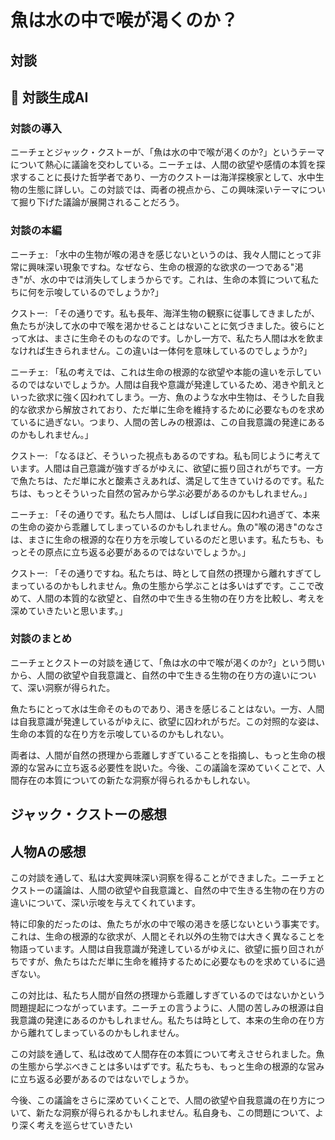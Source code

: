 # 魚は水の中で喉が渇くのか？

## 対談

## 💬 対談生成AI

### 対談の導入

ニーチェとジャック・クストーが、「魚は水の中で喉が渇くのか?」というテーマについて熱心に議論を交わしている。ニーチェは、人間の欲望や感情の本質を探求することに長けた哲学者であり、一方のクストーは海洋探検家として、水中生物の生態に詳しい。この対談では、両者の視点から、この興味深いテーマについて掘り下げた議論が展開されることだろう。

### 対談の本編

ニーチェ: 「水中の生物が喉の渇きを感じないというのは、我々人間にとって非常に興味深い現象ですね。なぜなら、生命の根源的な欲求の一つである"渇き"が、水の中では消失してしまうからです。これは、生命の本質について私たちに何を示唆しているのでしょうか?」

クストー: 「その通りです。私も長年、海洋生物の観察に従事してきましたが、魚たちが決して水の中で喉を渇かせることはないことに気づきました。彼らにとって水は、まさに生命そのものなのです。しかし一方で、私たち人間は水を飲まなければ生きられません。この違いは一体何を意味しているのでしょうか?」

ニーチェ: 「私の考えでは、これは生命の根源的な欲望や本能の違いを示しているのではないでしょうか。人間は自我や意識が発達しているため、渇きや飢えといった欲求に強く囚われてしまう。一方、魚のような水中生物は、そうした自我的な欲求から解放されており、ただ単に生命を維持するために必要なものを求めているに過ぎない。つまり、人間の苦しみの根源は、この自我意識の発達にあるのかもしれません。」

クストー: 「なるほど、そういった視点もあるのですね。私も同じように考えています。人間は自己意識が強すぎるがゆえに、欲望に振り回されがちです。一方で魚たちは、ただ単に水と酸素さえあれば、満足して生きていけるのです。私たちは、もっとそういった自然の営みから学ぶ必要があるのかもしれません。」

ニーチェ: 「その通りです。私たち人間は、しばしば自我に囚われ過ぎて、本来の生命の姿から乖離してしまっているのかもしれません。魚の"喉の渇き"のなさは、まさに生命の根源的な在り方を示唆しているのだと思います。私たちも、もっとその原点に立ち返る必要があるのではないでしょうか。」

クストー: 「その通りですね。私たちは、時として自然の摂理から離れすぎてしまっているのかもしれません。魚の生態から学ぶことは多いはずです。ここで改めて、人間の本質的な欲望と、自然の中で生きる生物の在り方を比較し、考えを深めていきたいと思います。」

### 対談のまとめ

ニーチェとクストーの対談を通じて、「魚は水の中で喉が渇くのか?」という問いから、人間の欲望や自我意識と、自然の中で生きる生物の在り方の違いについて、深い洞察が得られた。

魚たちにとって水は生命そのものであり、渇きを感じることはない。一方、人間は自我意識が発達しているがゆえに、欲望に囚われがちだ。この対照的な姿は、生命の本質的な在り方を示唆しているのかもしれない。

両者は、人間が自然の摂理から乖離しすぎていることを指摘し、もっと生命の根源的な営みに立ち返る必要性を説いた。今後、この議論を深めていくことで、人間存在の本質についての新たな洞察が得られるかもしれない。

## ジャック・クストーの感想

## 人物Aの感想

この対談を通して、私は大変興味深い洞察を得ることができました。ニーチェとクストーの議論は、人間の欲望や自我意識と、自然の中で生きる生物の在り方の違いについて、深い示唆を与えてくれています。

特に印象的だったのは、魚たちが水の中で喉の渇きを感じないという事実です。これは、生命の根源的な欲求が、人間とそれ以外の生物では大きく異なることを物語っています。人間は自我意識が発達しているがゆえに、欲望に振り回されがちですが、魚たちはただ単に生命を維持するために必要なものを求めているに過ぎない。

この対比は、私たち人間が自然の摂理から乖離しすぎているのではないかという問題提起につながっています。ニーチェの言うように、人間の苦しみの根源は自我意識の発達にあるのかもしれません。私たちは時として、本来の生命の在り方から離れてしまっているのかもしれません。

この対談を通して、私は改めて人間存在の本質について考えさせられました。魚の生態から学ぶべきことは多いはずです。私たちも、もっと生命の根源的な営みに立ち返る必要があるのではないでしょうか。

今後、この議論をさらに深めていくことで、人間の欲望や自我意識の在り方について、新たな洞察が得られるかもしれません。私自身も、この問題について、より深く考えを巡らせていきたい

